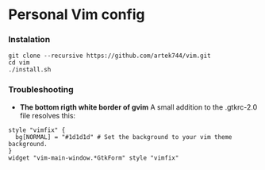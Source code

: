 # Personal Vim config

### Instalation

```
git clone --recursive https://github.com/artek744/vim.git
cd vim
./install.sh
```

### Troubleshooting
- **The bottom rigth white border of gvim**
A small addition to the .gtkrc-2.0 file resolves this:

```
style "vimfix" {
  bg[NORMAL] = "#1d1d1d" # Set the background to your vim theme background.
}
widget "vim-main-window.*GtkForm" style "vimfix"
```
